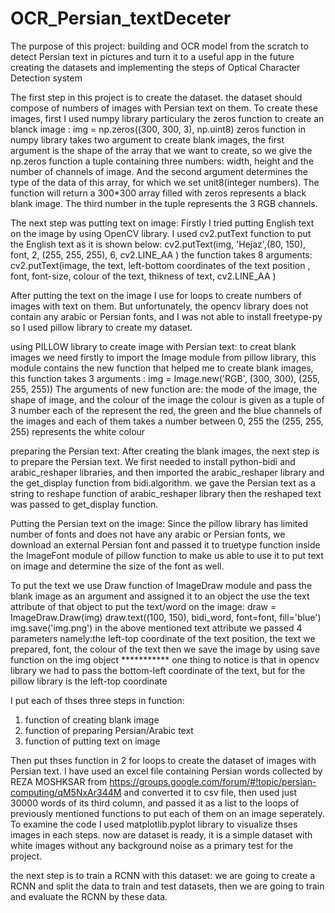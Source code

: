 # OCR_Persian_textDeceter
The purpose of this project:
building and OCR model from the scratch to detect Persian text in pictures and turn it to a useful app in the future
creating the datasets and implementing the steps of Optical Character Detection system

The first step in this project is to create the dataset. the dataset should compose of numbers of images with Persian text on them. To create these images, first I used numpy library particulary the zeros function to create an blanck image :
img = np.zeros((300, 300, 3), np.uint8)
zeros function in numpy library takes two argument to create blank images, the first argument is the shape of the array that we want to create, so we give the np.zeros function a  tuple containing three numbers: width, height and the number of channels of image. And the second argument determines the type of the data of this array, for which we set unit8(integer numbers). The function will return a 300*300 array filled with zeros represents a black blank image. The third number in the tuple represents the 3 RGB channels.

The next step was putting text on image:
Firstly I tried putting English text on the image by using OpenCV library. I used cv2.putText function to put the English text as it is shown below:
cv2.putText(img, 'Hejaz',(80, 150), font, 2, (255, 255, 255), 6, cv2.LINE_AA )
the function takes 8 arguments:
cv2.putText(image, the text, left-bottom coordinates of the text position , font, font-size, colour of the text, thikness of text, cv2.LINE_AA )

After putting the text on the image I use for loops to create numbers of images with text on them. But unfortunately, the opencv library does not contain any arabic or Persian fonts, and I was not able to install freetype-py so I used pillow library to create my dataset.

using PILLOW library to create image with Persian text:
to creat blank images we need firstly to import the Image module from pillow library, this module contains the new function that helped me to create blank images, this function takes 3 arguments :
img = Image.new('RGB', (300, 300), (255, 255, 255))
The arguments of new function are: the mode of the image, the shape of image, and the colour of the image 
the colour is given as a tuple of 3 number each of the represent the red, the green and the blue channels of the images and each of them takes a number between 0, 255
the (255, 255, 255) represents the white colour

preparing the Persian text:
After creating the blank images, the next step is to prepare the Persian text. We first needed to install python-bidi and arabic_reshaper libraries, and then imported the arabic_reshaper library and the get_display function from bidi.algorithm. we gave the Persian text as a string to reshape function of arabic_reshaper library then the reshaped text was passed to get_display function. 

Putting the Persian text on the image:
Since the pillow library has limited number of fonts and does not have any arabic or Persian fonts, we download an external Persian font and passed it to truetype function inside the ImageFont module of pillow function to make us able to use it to put text on image and determine the size of the font as well.

To put the text we use Draw function of ImageDraw module and pass the blank image as an argument and assigned it to an object the use the text attribute of that object to put the text/word on the image:
      draw = ImageDraw.Draw(img)
      draw.text((100, 150), bidi_word, font=font, fill='blue')
       img.save('img.png')
in the above mentioned text attribute we passed 4 parameters namely:the left-top coordinate of the text position, the text we prepared, font, the colour of the text
then we save the image by using save function on the img object
*********** one thing to notice is that in opencv library we had to pass the bottom-left coordinate of the text, but for the pillow library is the left-top coordinate

I put each of thses three steps in function: 
1. function of creating blank image
2. function of preparing Persian/Arabic text
3. function of putting text on image

Then put thses function in 2 for loops to create the dataset of images with Persian text.
I have used an excel file containing Persian words collected by REZA MOSHKSAR from 
https://groups.google.com/forum/#!topic/persian-computing/qM5NxAr344M
and converted it to csv file, then used just 30000 words of its third column, and passed it as a list to the loops of previously mentioned functions to put each of them on an image seperately.
To examine the code I used matplotlib.pyplot library to visualize thses images in each steps.
now are dataset is ready, it is a simple dataset with white images without any background noise as a primary test for the project.


the next step is to train a RCNN with this dataset:
we are going to create a RCNN and split the data to train and test datasets, then we are going to train and evaluate the RCNN by these data.
